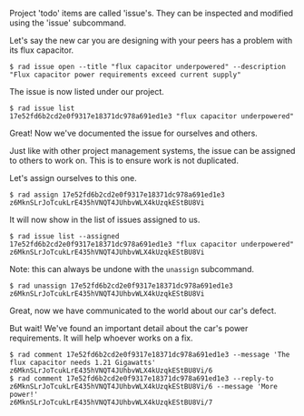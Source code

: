 Project 'todo' items are called 'issue's.  They can be inspected and modified
using the 'issue' subcommand.

Let's say the new car you are designing with your peers has a problem with its flux capacitor.

```
$ rad issue open --title "flux capacitor underpowered" --description "Flux capacitor power requirements exceed current supply"
```

The issue is now listed under our project.

```
$ rad issue list
17e52fd6b2cd2e0f9317e18371dc978a691ed1e3 "flux capacitor underpowered"
```

Great! Now we've documented the issue for ourselves and others.

Just like with other project management systems, the issue can be assigned to
others to work on.  This is to ensure work is not duplicated.

Let's assign ourselves to this one.

```
$ rad assign 17e52fd6b2cd2e0f9317e18371dc978a691ed1e3 z6MknSLrJoTcukLrE435hVNQT4JUhbvWLX4kUzqkEStBU8Vi
```

It will now show in the list of issues assigned to us.

```
$ rad issue list --assigned
17e52fd6b2cd2e0f9317e18371dc978a691ed1e3 "flux capacitor underpowered" z6MknSLrJoTcukLrE435hVNQT4JUhbvWLX4kUzqkEStBU8Vi
```

Note: this can always be undone with the `unassign` subcommand.

```
$ rad unassign 17e52fd6b2cd2e0f9317e18371dc978a691ed1e3 z6MknSLrJoTcukLrE435hVNQT4JUhbvWLX4kUzqkEStBU8Vi
```

Great, now we have communicated to the world about our car's defect.

But wait! We've found an important detail about the car's power requirements.
It will help whoever works on a fix.

```
$ rad comment 17e52fd6b2cd2e0f9317e18371dc978a691ed1e3 --message 'The flux capacitor needs 1.21 Gigawatts'
z6MknSLrJoTcukLrE435hVNQT4JUhbvWLX4kUzqkEStBU8Vi/6
$ rad comment 17e52fd6b2cd2e0f9317e18371dc978a691ed1e3 --reply-to z6MknSLrJoTcukLrE435hVNQT4JUhbvWLX4kUzqkEStBU8Vi/6 --message 'More power!'
z6MknSLrJoTcukLrE435hVNQT4JUhbvWLX4kUzqkEStBU8Vi/7
```
